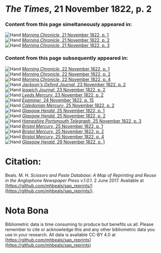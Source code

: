 # *The Times*, 21 November 1822, p. 2  
  
### Content from this page simeltaneously appeared in:  
![Hand](http://scissorsandpaste.net/wp-content/uploads/2017/06/smallhandpointer.png) [*Morning Chronicle*, 21 November 1822, p. 1](https://mhbeals.github.io/sap_html/Morning-Chronicle/Morning-Chronicle-21-November-1822-p-1)  
![Hand](http://scissorsandpaste.net/wp-content/uploads/2017/06/smallhandpointer.png) [*Morning Chronicle*, 21 November 1822, p. 2](https://mhbeals.github.io/sap_html/Morning-Chronicle/Morning-Chronicle-21-November-1822-p-2)  
![Hand](http://scissorsandpaste.net/wp-content/uploads/2017/06/smallhandpointer.png) [*Morning Chronicle*, 21 November 1822, p. 3](https://mhbeals.github.io/sap_html/Morning-Chronicle/Morning-Chronicle-21-November-1822-p-3)  
  
### Content from this page subsequently appeared in:  
![Hand](http://scissorsandpaste.net/wp-content/uploads/2017/06/smallhandpointer.png) [*Morning Chronicle*, 22 November 1822, p. 1](https://mhbeals.github.io/sap_html/Morning-Chronicle/Morning-Chronicle-22-November-1822-p-1)  
![Hand](http://scissorsandpaste.net/wp-content/uploads/2017/06/smallhandpointer.png) [*Morning Chronicle*, 22 November 1822, p. 2](https://mhbeals.github.io/sap_html/Morning-Chronicle/Morning-Chronicle-22-November-1822-p-2)  
![Hand](http://scissorsandpaste.net/wp-content/uploads/2017/06/smallhandpointer.png) [*Morning Chronicle*, 22 November 1822, p. 4](https://mhbeals.github.io/sap_html/Morning-Chronicle/Morning-Chronicle-22-November-1822-p-4)  
![Hand](http://scissorsandpaste.net/wp-content/uploads/2017/06/smallhandpointer.png) [*Jackson's Oxford Journal*, 23 November 1822, p. 2](https://mhbeals.github.io/sap_html/Jackson's-Oxford-Journal/Jackson's-Oxford-Journal-23-November-1822-p-2)  
![Hand](http://scissorsandpaste.net/wp-content/uploads/2017/06/smallhandpointer.png) [*Ipswich Journal*, 23 November 1822, p. 2](https://mhbeals.github.io/sap_html/Ipswich-Journal/Ipswich-Journal-23-November-1822-p-2)  
![Hand](http://scissorsandpaste.net/wp-content/uploads/2017/06/smallhandpointer.png) [*Leeds Mercury*, 23 November 1822, p. 2](https://mhbeals.github.io/sap_html/Leeds-Mercury/Leeds-Mercury-23-November-1822-p-2)  
![Hand](http://scissorsandpaste.net/wp-content/uploads/2017/06/smallhandpointer.png) [*Examiner*, 24 November 1822, p. 15](https://mhbeals.github.io/sap_html/Examiner/Examiner-24-November-1822-p-15)  
![Hand](http://scissorsandpaste.net/wp-content/uploads/2017/06/smallhandpointer.png) [*Caledonian Mercury*, 25 November 1822, p. 2](https://mhbeals.github.io/sap_html/Caledonian-Mercury/Caledonian-Mercury-25-November-1822-p-2)  
![Hand](http://scissorsandpaste.net/wp-content/uploads/2017/06/smallhandpointer.png) [*Glasgow Herald*, 25 November 1822, p. 1](https://mhbeals.github.io/sap_html/Glasgow-Herald/Glasgow-Herald-25-November-1822-p-1)  
![Hand](http://scissorsandpaste.net/wp-content/uploads/2017/06/smallhandpointer.png) [*Glasgow Herald*, 25 November 1822, p. 2](https://mhbeals.github.io/sap_html/Glasgow-Herald/Glasgow-Herald-25-November-1822-p-2)  
![Hand](http://scissorsandpaste.net/wp-content/uploads/2017/06/smallhandpointer.png) [*Hampshire Portsmouth Telegraph*, 25 November 1822, p. 3](https://mhbeals.github.io/sap_html/Hampshire-Portsmouth-Telegraph/Hampshire-Portsmouth-Telegraph-25-November-1822-p-3)  
![Hand](http://scissorsandpaste.net/wp-content/uploads/2017/06/smallhandpointer.png) [*Bristol Mercury*, 25 November 1822, p. 1](https://mhbeals.github.io/sap_html/Bristol-Mercury/Bristol-Mercury-25-November-1822-p-1)  
![Hand](http://scissorsandpaste.net/wp-content/uploads/2017/06/smallhandpointer.png) [*Bristol Mercury*, 25 November 1822, p. 2](https://mhbeals.github.io/sap_html/Bristol-Mercury/Bristol-Mercury-25-November-1822-p-2)  
![Hand](http://scissorsandpaste.net/wp-content/uploads/2017/06/smallhandpointer.png) [*Bristol Mercury*, 25 November 1822, p. 4](https://mhbeals.github.io/sap_html/Bristol-Mercury/Bristol-Mercury-25-November-1822-p-4)  
![Hand](http://scissorsandpaste.net/wp-content/uploads/2017/06/smallhandpointer.png) [*Glasgow Herald*, 29 November 1822, p. 1](https://mhbeals.github.io/sap_html/Glasgow-Herald/Glasgow-Herald-29-November-1822-p-1)  


# Citation: 

Beals. M. H. *Scissors and Paste Database: A Map of Reprinting and Reuse in the Anglophone Newspaper Press v.1.0.1.* 2 June 2017. Available at [https://github.com/mhbeals/sap_reprints/](https://github.com/mhbeals/sap_reprints/). 

# Nota Bona

Bibliometric data is time consuming to produce but benefits us all. Please remember to cite or acknowledge this and any other bibliometric data you use in your research. All data is available CC-BY 4.0 at [https://github.com/mhbeals/sap_reprints](https://github.com/mhbeals/sap_reprints)